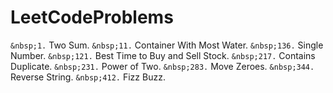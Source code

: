 # LeetCodeProblems

`&nbsp;1.`		Two Sum.
`&nbsp;11.`		Container With Most Water.
`&nbsp;136.` 	Single Number.
`&nbsp;121.` 	Best Time to Buy and Sell Stock.
`&nbsp;217.` 	Contains Duplicate.
`&nbsp;231.` 	Power of Two.
`&nbsp;283.` 	Move Zeroes.
`&nbsp;344.` 	Reverse String.
`&nbsp;412.` 	Fizz Buzz.